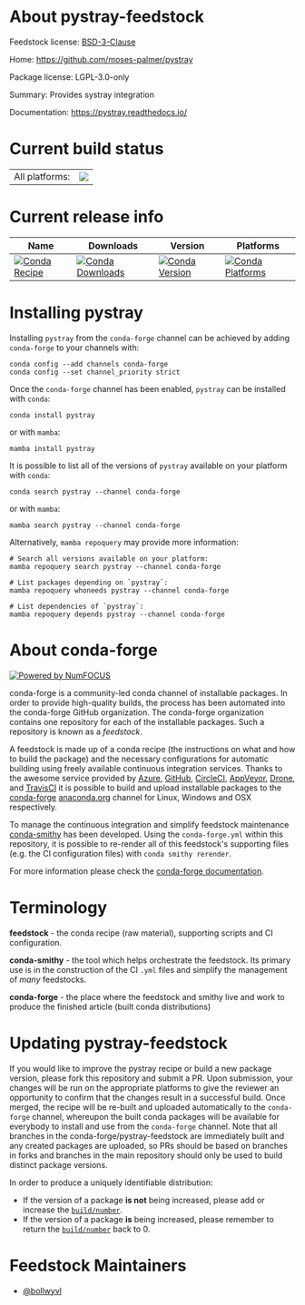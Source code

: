 About pystray-feedstock
=======================

Feedstock license: [BSD-3-Clause](https://github.com/conda-forge/pystray-feedstock/blob/main/LICENSE.txt)

Home: https://github.com/moses-palmer/pystray

Package license: LGPL-3.0-only

Summary: Provides systray integration

Documentation: https://pystray.readthedocs.io/

Current build status
====================


<table><tr><td>All platforms:</td>
    <td>
      <a href="https://dev.azure.com/conda-forge/feedstock-builds/_build/latest?definitionId=25762&branchName=main">
        <img src="https://dev.azure.com/conda-forge/feedstock-builds/_apis/build/status/pystray-feedstock?branchName=main">
      </a>
    </td>
  </tr>
</table>

Current release info
====================

| Name | Downloads | Version | Platforms |
| --- | --- | --- | --- |
| [![Conda Recipe](https://img.shields.io/badge/recipe-pystray-green.svg)](https://anaconda.org/conda-forge/pystray) | [![Conda Downloads](https://img.shields.io/conda/dn/conda-forge/pystray.svg)](https://anaconda.org/conda-forge/pystray) | [![Conda Version](https://img.shields.io/conda/vn/conda-forge/pystray.svg)](https://anaconda.org/conda-forge/pystray) | [![Conda Platforms](https://img.shields.io/conda/pn/conda-forge/pystray.svg)](https://anaconda.org/conda-forge/pystray) |

Installing pystray
==================

Installing `pystray` from the `conda-forge` channel can be achieved by adding `conda-forge` to your channels with:

```
conda config --add channels conda-forge
conda config --set channel_priority strict
```

Once the `conda-forge` channel has been enabled, `pystray` can be installed with `conda`:

```
conda install pystray
```

or with `mamba`:

```
mamba install pystray
```

It is possible to list all of the versions of `pystray` available on your platform with `conda`:

```
conda search pystray --channel conda-forge
```

or with `mamba`:

```
mamba search pystray --channel conda-forge
```

Alternatively, `mamba repoquery` may provide more information:

```
# Search all versions available on your platform:
mamba repoquery search pystray --channel conda-forge

# List packages depending on `pystray`:
mamba repoquery whoneeds pystray --channel conda-forge

# List dependencies of `pystray`:
mamba repoquery depends pystray --channel conda-forge
```


About conda-forge
=================

[![Powered by
NumFOCUS](https://img.shields.io/badge/powered%20by-NumFOCUS-orange.svg?style=flat&colorA=E1523D&colorB=007D8A)](https://numfocus.org)

conda-forge is a community-led conda channel of installable packages.
In order to provide high-quality builds, the process has been automated into the
conda-forge GitHub organization. The conda-forge organization contains one repository
for each of the installable packages. Such a repository is known as a *feedstock*.

A feedstock is made up of a conda recipe (the instructions on what and how to build
the package) and the necessary configurations for automatic building using freely
available continuous integration services. Thanks to the awesome service provided by
[Azure](https://azure.microsoft.com/en-us/services/devops/), [GitHub](https://github.com/),
[CircleCI](https://circleci.com/), [AppVeyor](https://www.appveyor.com/),
[Drone](https://cloud.drone.io/welcome), and [TravisCI](https://travis-ci.com/)
it is possible to build and upload installable packages to the
[conda-forge](https://anaconda.org/conda-forge) [anaconda.org](https://anaconda.org/)
channel for Linux, Windows and OSX respectively.

To manage the continuous integration and simplify feedstock maintenance
[conda-smithy](https://github.com/conda-forge/conda-smithy) has been developed.
Using the ``conda-forge.yml`` within this repository, it is possible to re-render all of
this feedstock's supporting files (e.g. the CI configuration files) with ``conda smithy rerender``.

For more information please check the [conda-forge documentation](https://conda-forge.org/docs/).

Terminology
===========

**feedstock** - the conda recipe (raw material), supporting scripts and CI configuration.

**conda-smithy** - the tool which helps orchestrate the feedstock.
                   Its primary use is in the construction of the CI ``.yml`` files
                   and simplify the management of *many* feedstocks.

**conda-forge** - the place where the feedstock and smithy live and work to
                  produce the finished article (built conda distributions)


Updating pystray-feedstock
==========================

If you would like to improve the pystray recipe or build a new
package version, please fork this repository and submit a PR. Upon submission,
your changes will be run on the appropriate platforms to give the reviewer an
opportunity to confirm that the changes result in a successful build. Once
merged, the recipe will be re-built and uploaded automatically to the
`conda-forge` channel, whereupon the built conda packages will be available for
everybody to install and use from the `conda-forge` channel.
Note that all branches in the conda-forge/pystray-feedstock are
immediately built and any created packages are uploaded, so PRs should be based
on branches in forks and branches in the main repository should only be used to
build distinct package versions.

In order to produce a uniquely identifiable distribution:
 * If the version of a package **is not** being increased, please add or increase
   the [``build/number``](https://docs.conda.io/projects/conda-build/en/latest/resources/define-metadata.html#build-number-and-string).
 * If the version of a package **is** being increased, please remember to return
   the [``build/number``](https://docs.conda.io/projects/conda-build/en/latest/resources/define-metadata.html#build-number-and-string)
   back to 0.

Feedstock Maintainers
=====================

* [@bollwyvl](https://github.com/bollwyvl/)

